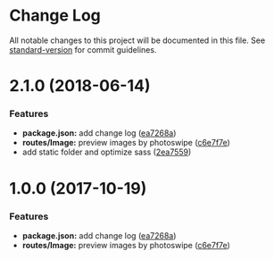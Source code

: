 # Change Log

All notable changes to this project will be documented in this file. See [standard-version](https://github.com/conventional-changelog/standard-version) for commit guidelines.

<a name="2.1.0"></a>
# 2.1.0 (2018-06-14)


### Features

* **package.json:** add change log ([ea7268a](https://github.com/forceking3/react-template/commit/ea7268a))
* **routes/Image:** preview images by photoswipe ([c6e7f7e](https://github.com/forceking3/react-template/commit/c6e7f7e))
* add static folder and optimize sass ([2ea7559](https://github.com/forceking3/react-template/commit/2ea7559))



<a name="1.0.0"></a>
# 1.0.0 (2017-10-19)


### Features

* **package.json:** add change log ([ea7268a](https://github.com/forceking3/react-template/commit/ea7268a))
* **routes/Image:** preview images by photoswipe ([c6e7f7e](https://github.com/forceking3/react-template/commit/c6e7f7e))



